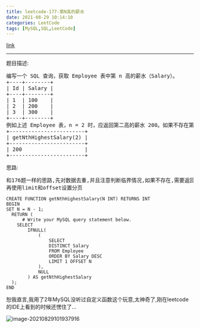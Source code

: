 ```yaml
---
title: leetcode-177-第N高的薪水
date: 2021-08-29 10:14:10
categories: LeetCode
tags: [MySQL,SQL,LeetCode]
---
```


[link](https://leetcode-cn.com/problems/nth-highest-salary/)

<hr/>

题目描述:

<pre>
编写一个 SQL 查询，获取 Employee 表中第 n 高的薪水（Salary）。
+----+--------+
| Id | Salary |
+----+--------+
| 1  | 100    |
| 2  | 200    |
| 3  | 300    |
+----+--------+
例如上述 Employee 表，n = 2 时，应返回第二高的薪水 200。如果不存在第 n 高的薪水，那么查询应返回 null。
+------------------------+
| getNthHighestSalary(2) |
+------------------------+
| 200                    |
+------------------------+
</pre>

思路:

<pre>
和176题一样的思路,先对数据去重,并且注意判断临界情况,如果不存在,需要返回null;
再使用limit和offset设置分页
</pre>

```mysql
CREATE FUNCTION getNthHighestSalary(N INT) RETURNS INT
BEGIN
SET N = N - 1;
  RETURN (
      # Write your MySQL query statement below.
    SELECT
	    IFNULL(
            (   
                SELECT 
                DISTINCT Salary
                FROM Employee
                ORDER BY Salary DESC
                LIMIT 1 OFFSET N
            ),
            NULL
        ) AS getNthHighestSalary
  );
END
```

恕我直言,我用了2年MySQL没听过自定义函数这个玩意,太神奇了,刚在leetcode的IDE上看到的时候还愣住了...

![image-20210829101937916](https://gitee.com/cao_ziqiang/img/raw/master/20210829101938.png)